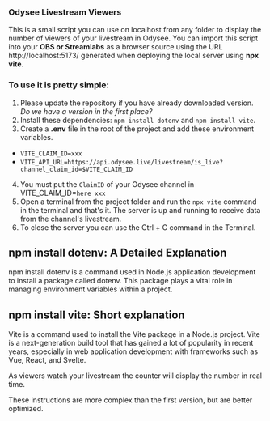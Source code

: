 ### Odysee Livestream Viewers

This is a small script you can use on localhost from any folder to display the number of viewers of your livestream in Odysee. You can import this script into your **OBS or Streamlabs** as a browser source using the URL http://localhost:5173/ generated when deploying the local server using **npx vite**.

### To use it is pretty simple:

1. Please update the repository if you have already downloaded version. *Do we have a version in the first place?*
2. Install these dependencies: ```npm install dotenv``` and ```npm install vite```.
3. Create a **.env** file in the root of the project and add these environment variables.

* ```VITE_CLAIM_ID=xxx```
* ```VITE_API_URL=https://api.odysee.live/livestream/is_live?channel_claim_id=$VITE_CLAIM_ID```

4. You must put the ```ClaimID``` of your Odysee channel in VITE_CLAIM_ID=```here xxx```
5. Open a terminal from the project folder and run the ```npx vite``` command in the terminal and that's it. The server is up and running to receive data from the channel's livestream.
6. To close the server you can use the Ctrl + C command in the Terminal.

## npm install dotenv: A Detailed Explanation

npm install dotenv is a command used in Node.js application development to install a package called dotenv. This package plays a vital role in managing environment variables within a project.

## npm install vite: Short explanation

Vite is a command used to install the Vite package in a Node.js project. Vite is a next-generation build tool that has gained a lot of popularity in recent years, especially in web application development with frameworks such as Vue, React, and Svelte.

As viewers watch your livestream the counter will display the number in real time.

These instructions are more complex than the first version, but are better optimized.